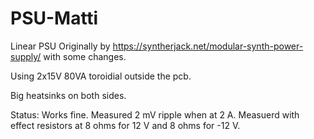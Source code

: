 # PSU-Matti
 Linear PSU
Originally by https://syntherjack.net/modular-synth-power-supply/ with some changes.

Using 2x15V 80VA toroidial outside the pcb.

Big heatsinks on both sides.

Status: Works fine. Measured 2 mV ripple when at 2 A. Measuerd with effect resistors at 8 ohms for 12 V and 8 ohms for -12 V.


